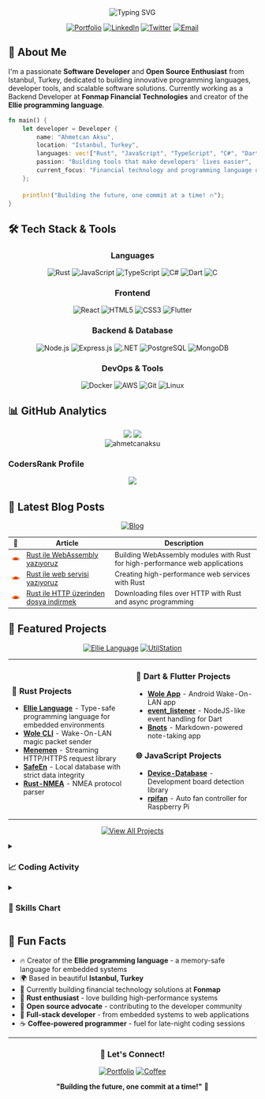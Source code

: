 <div align="center">
  <img src="https://readme-typing-svg.herokuapp.com?font=Fira+Code&weight=500&size=28&pause=1000&color=3B82F6&center=true&vCenter=true&width=400&lines=Hi+there%2C+I'm+Ahmetcan+👋" alt="Typing SVG" />
</div>

<div align="center">
  
[![Portfolio](https://img.shields.io/badge/Portfolio-ahmetcanaksu.com-3B82F6?style=for-the-badge&logo=google-chrome&logoColor=white)](https://ahmetcanaksu.com)
[![LinkedIn](https://img.shields.io/badge/LinkedIn-ahmetcanaksu-0077B5?style=for-the-badge&logo=linkedin&logoColor=white)](https://www.linkedin.com/in/ahmetcanaksu/)
[![Twitter](https://img.shields.io/badge/Twitter-@ahmetcanaksu-1DA1F2?style=for-the-badge&logo=twitter&logoColor=white)](https://twitter.com/ahmetcanaksu)
[![Email](https://img.shields.io/badge/Email-hello@ahmetcanaksu.com-EA4335?style=for-the-badge&logo=gmail&logoColor=white)](mailto:hello@ahmetcanaksu.com)

</div>

## 🚀 About Me

I'm a passionate **Software Developer** and **Open Source Enthusiast** from Istanbul, Turkey, dedicated to building innovative programming languages, developer tools, and scalable software solutions. Currently working as a Backend Developer at **Fonmap Financial Technologies** and creator of the **Ellie programming language**.

```rust
fn main() {
    let developer = Developer {
        name: "Ahmetcan Aksu",
        location: "Istanbul, Turkey",
        languages: vec!["Rust", "JavaScript", "TypeScript", "C#", "Dart"],
        passion: "Building tools that make developers' lives easier",
        current_focus: "Financial technology and programming language design"
    };
    
    println!("Building the future, one commit at a time! 🔥");
}
```

## 🛠️ Tech Stack & Tools

<div align="center">

### Languages
![Rust](https://img.shields.io/badge/Rust-000000?style=for-the-badge&logo=rust&logoColor=white)
![JavaScript](https://img.shields.io/badge/JavaScript-F7DF1E?style=for-the-badge&logo=javascript&logoColor=black)
![TypeScript](https://img.shields.io/badge/TypeScript-007ACC?style=for-the-badge&logo=typescript&logoColor=white)
![C#](https://img.shields.io/badge/C%23-239120?style=for-the-badge&logo=c-sharp&logoColor=white)
![Dart](https://img.shields.io/badge/Dart-0175C2?style=for-the-badge&logo=dart&logoColor=white)
![C](https://img.shields.io/badge/C-00599C?style=for-the-badge&logo=c&logoColor=white)

### Frontend
![React](https://img.shields.io/badge/React-20232A?style=for-the-badge&logo=react&logoColor=61DAFB)
![HTML5](https://img.shields.io/badge/HTML5-E34F26?style=for-the-badge&logo=html5&logoColor=white)
![CSS3](https://img.shields.io/badge/CSS3-1572B6?style=for-the-badge&logo=css3&logoColor=white)
![Flutter](https://img.shields.io/badge/Flutter-02569B?style=for-the-badge&logo=flutter&logoColor=white)

### Backend & Database
![Node.js](https://img.shields.io/badge/Node.js-43853D?style=for-the-badge&logo=node.js&logoColor=white)
![Express.js](https://img.shields.io/badge/Express.js-404D59?style=for-the-badge)
![.NET](https://img.shields.io/badge/.NET-5C2D91?style=for-the-badge&logo=.net&logoColor=white)
![PostgreSQL](https://img.shields.io/badge/PostgreSQL-316192?style=for-the-badge&logo=postgresql&logoColor=white)
![MongoDB](https://img.shields.io/badge/MongoDB-4EA94B?style=for-the-badge&logo=mongodb&logoColor=white)

### DevOps & Tools
![Docker](https://img.shields.io/badge/Docker-2496ED?style=for-the-badge&logo=docker&logoColor=white)
![AWS](https://img.shields.io/badge/AWS-232F3E?style=for-the-badge&logo=amazon-aws&logoColor=white)
![Git](https://img.shields.io/badge/Git-F05032?style=for-the-badge&logo=git&logoColor=white)
![Linux](https://img.shields.io/badge/Linux-FCC624?style=for-the-badge&logo=linux&logoColor=black)

</div>

## 📊 GitHub Analytics

<div align="center">
  <img height="180em" src="https://github-readme-stats.vercel.app/api?username=ahmetcanaksu&show_icons=true&theme=tokyonight&include_all_commits=true&count_private=true"/>
  <img height="180em" src="https://github-readme-stats.vercel.app/api/top-langs/?username=ahmetcanaksu&layout=compact&langs_count=8&theme=tokyonight"/>
</div>

<div align="center">
  <img src="https://github-readme-streak-stats.herokuapp.com/?user=ahmetcanaksu&theme=tokyonight" alt="ahmetcanaksu" />
</div>

### CodersRank Profile

<div align="center">
  <img height="250px" src="https://cr-ss-service.azurewebsites.net/api/ScreenShot?widget=summary&branding=false&username=ahmetcanaksu&badges=3&show-avatar=false&style=--header-bg-color:%23f78166;--border-radius:10px"/>
</div>

## 📝 Latest Blog Posts

<div align="center">

[![Blog](https://img.shields.io/badge/Read%20More-LinkedIn%20Articles-0077B5?style=for-the-badge&logo=linkedin&logoColor=white)](https://www.linkedin.com/in/ahmetcanaksu/recent-activity/posts/)

</div>

| 🦀 | Article | Description |
|---|---------|-------------|
| <img src="https://raw.githubusercontent.com/ahmetcanaksu/ahmetcanaksu/main/icons/rust.png" width="25"> | [Rust ile WebAssembly yazıyoruz](https://www.linkedin.com/pulse/rust-ile-webassembly-yaz%25C4%25B1yoruz-ahmetcan-aksu/?trackingId=HYV97J0LS96u8vtsNryQpw%3D%3D) | Building WebAssembly modules with Rust for high-performance web applications |
| <img src="https://raw.githubusercontent.com/ahmetcanaksu/ahmetcanaksu/main/icons/rust.png" width="25"> | [Rust ile web servisi yazıyoruz](https://www.linkedin.com/pulse/rust-ile-web-servisi-yaz%C4%B1yoruz-ahmetcan-aksu/) | Creating high-performance web services with Rust |
| <img src="https://raw.githubusercontent.com/ahmetcanaksu/ahmetcanaksu/main/icons/rust.png" width="25"> | [Rust ile HTTP üzerinden dosya indirmek](https://www.linkedin.com/pulse/rust-ile-http-%25C3%25BCzerinden-dosya-indirmek-ahmetcan-aksu/) | Downloading files over HTTP with Rust and async programming |

## 🚀 Featured Projects

<div align="center">
  
[![Ellie Language](https://img.shields.io/badge/⭐_Featured-Ellie_Language-FF6B6B?style=for-the-badge)](https://github.com/behemehal/Ellie-Language)
[![UtilStation](https://img.shields.io/badge/🛠️_Tools-UtilStation-4ECDC4?style=for-the-badge)](https://utilstation.com)

</div>

<table>
<tr>
<td width="50%">

### 🦀 Rust Projects
- **[Ellie Language](https://github.com/behemehal/Ellie-Language)** - Type-safe programming language for embedded environments
- **[Wole CLI](https://github.com/ahmetcanaksu/Wole)** - Wake-On-LAN magic packet sender
- **[Menemen](https://github.com/behemehal/Menemen)** - Streaming HTTP/HTTPS request library
- **[SafeEn](https://github.com/behemehal/SafeEn)** - Local database with strict data integrity
- **[Rust-NMEA](https://github.com/ahmetcanaksu/Rust-NMEA)** - NMEA protocol parser

</td>
<td width="50%">

### 🎯 Dart & Flutter Projects
- **[Wole App](https://github.com/behemehal/WoleApp)** - Android Wake-On-LAN app
- **[event_listener](https://github.com/behemehal/event_listener)** - NodeJS-like event handling for Dart
- **[Bnots](https://github.com/behemehal/Bnots)** - Markdown-powered note-taking app

### 🌐 JavaScript Projects
- **[Device-Database](https://github.com/ahmetcanaksu/Device-Database)** - Development board detection library
- **[rpifan](https://github.com/ahmetcanaksu/rpifan)** - Auto fan controller for Raspberry Pi

</td>
</tr>
</table>

<div align="center">
  
[![View All Projects](https://img.shields.io/badge/View_All_Projects-GitHub-181717?style=for-the-badge&logo=github&logoColor=white)](https://github.com/ahmetcanaksu?tab=repositories)

</div>

<details>
  <summary><h3>📈 Coding Activity</h3></summary>
  <br/>
  <div align="center">
    <img width="500px" src="https://wakatime.com/share/@ahmetcanaksu/0c710312-0d3a-460e-98e4-60d4ab2a6db2.png" />
  </div>
</details>

<details>
  <summary><h3>🎯 Skills Chart</h3></summary>
  <br/>
  <div align="center">
    <img height="400px" src="https://cr-skills-chart-widget.azurewebsites.net/api/api?username=ahmetcanaksu&width=700"/>
  </div>
</details>

## 💫 Fun Facts

- 🔥 Creator of the **Ellie programming language** - a memory-safe language for embedded systems
- 🌍 Based in beautiful **Istanbul, Turkey**
- 💼 Currently building financial technology solutions at **Fonmap**
- 🦀 **Rust enthusiast** - love building high-performance systems
- 🚀 **Open source advocate** - contributing to the developer community
- 📱 **Full-stack developer** - from embedded systems to web applications
- ☕ **Coffee-powered programmer** - fuel for late-night coding sessions

---

<div align="center">

### 🤝 Let's Connect!

[![Portfolio](https://img.shields.io/badge/🌐_Portfolio-Visit_Website-3B82F6?style=for-the-badge)](https://ahmetcanaksu.com)
[![Coffee](https://img.shields.io/badge/☕_Buy_Me_Coffee-Support_Work-FFDD00?style=for-the-badge)](https://www.buymeacoffee.com/ahmetcanaksu)

**"Building the future, one commit at a time!"** 🚀

</div>
